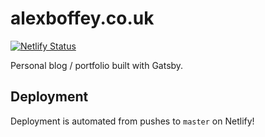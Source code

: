 # alexboffey.co.uk
[![Netlify Status](https://api.netlify.com/api/v1/badges/2d49db87-6d9e-490e-afd0-9077e51457cd/deploy-status)](https://app.netlify.com/sites/peaceful-johnson-6ddcd9/deploys)

Personal blog / portfolio built with Gatsby.

## Deployment
Deployment is automated from pushes to `master` on Netlify!
